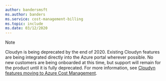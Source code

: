 ```yaml
---
author: bandersmsft
ms.author: banders
ms.service: cost-management-billing
ms.topic: include
ms.date: 03/12/2020
---
```


> [!NOTE]
> Cloudyn is being deprecated by the end of 2020. Existing Cloudyn features are being integrated directly into the Azure portal wherever possible. No new customers are being onboarded at this time, but support will remain for the product until it is fully deprecated. For more information, see [Cloudyn features moving to Azure Cost Management](../articles/cost-management-billing/cloudyn/overview.md#cloudyn-features-moving-to-azure-cost-management).